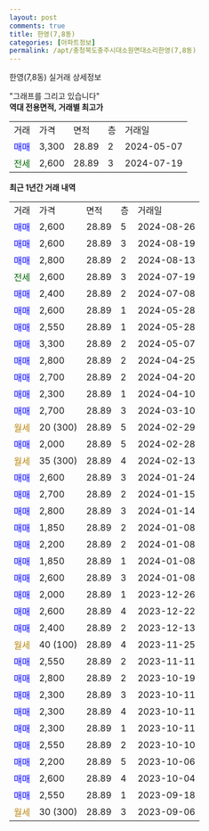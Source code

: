 ```yaml
---
layout: post
comments: true
title: 한영(7,8동)
categories: [아파트정보]
permalink: /apt/충청북도충주시대소원면대소리한영(7,8동)
---
```


한영(7,8동) 실거래 상세정보

<script type="text/javascript">
  google.charts.load('current', {'packages':['line', 'corechart']});
  google.charts.setOnLoadCallback(drawChart);

  function drawChart() {
    var data = new google.visualization.DataTable();
    data.addColumn('date', '거래일');
    data.addColumn('number', "매매");
    data.addColumn('number', "전세");
    data.addColumn('number', "전매");

    data.addRows([[new Date(Date.parse("2024-08-26")), 2600, null, null], [new Date(Date.parse("2024-08-19")), 2600, null, null], [new Date(Date.parse("2024-08-13")), 2800, null, null], [new Date(Date.parse("2024-07-19")), null, 2600, null], [new Date(Date.parse("2024-07-08")), 2400, null, null], [new Date(Date.parse("2024-05-28")), 2600, null, null], [new Date(Date.parse("2024-05-28")), 2550, null, null], [new Date(Date.parse("2024-05-07")), 3300, null, null], [new Date(Date.parse("2024-04-25")), 2800, null, null], [new Date(Date.parse("2024-04-20")), 2700, null, null], [new Date(Date.parse("2024-04-10")), 2300, null, null], [new Date(Date.parse("2024-03-10")), 2700, null, null], [new Date(Date.parse("2024-02-29")), null, null, null], [new Date(Date.parse("2024-02-28")), 2000, null, null], [new Date(Date.parse("2024-02-13")), null, null, null], [new Date(Date.parse("2024-01-24")), 2600, null, null], [new Date(Date.parse("2024-01-15")), 2700, null, null], [new Date(Date.parse("2024-01-14")), 2800, null, null], [new Date(Date.parse("2024-01-08")), 1850, null, null], [new Date(Date.parse("2024-01-08")), 2200, null, null], [new Date(Date.parse("2024-01-08")), 1850, null, null], [new Date(Date.parse("2024-01-08")), 2600, null, null], [new Date(Date.parse("2023-12-26")), 2000, null, null], [new Date(Date.parse("2023-12-22")), 2600, null, null], [new Date(Date.parse("2023-12-13")), 2400, null, null], [new Date(Date.parse("2023-11-25")), null, null, null], [new Date(Date.parse("2023-11-11")), 2550, null, null], [new Date(Date.parse("2023-10-19")), 2800, null, null], [new Date(Date.parse("2023-10-11")), 2300, null, null], [new Date(Date.parse("2023-10-11")), 2300, null, null], [new Date(Date.parse("2023-10-11")), 2300, null, null], [new Date(Date.parse("2023-10-10")), 2550, null, null], [new Date(Date.parse("2023-10-06")), 2200, null, null], [new Date(Date.parse("2023-10-04")), 2600, null, null], [new Date(Date.parse("2023-09-18")), 2550, null, null], [new Date(Date.parse("2023-09-06")), null, null, null]]);

    var options = {
      hAxis: {
        format: 'yyyy/MM/dd'
      },    
      lineWidth: 0,
      pointsVisible: true,    
      title: '최근 1년간 유형별 실거래가 분포',
      legend: { position: 'bottom' }
    };

    var formatter = new google.visualization.NumberFormat({pattern:'###,###'} );
    formatter.format(data, 1);
    formatter.format(data, 2);
    
    setTimeout(function() {
        var chart = new google.visualization.LineChart(document.getElementById('columnchart_material'));
        chart.draw(data, (options));
        document.getElementById('loading').style.display = 'none';
    }, 200);
  }
</script>


<div id="loading" style="z-index:20; display: block; margin-left: 0px">"그래프를 그리고 있습니다"</div>
<div id="columnchart_material" style="width: 95%; margin-left: 0px; display: block"></div>
<!-- contents start -->
<b>역대 전용면적, 거래별 최고가</b>
<table class="sortable">
    <tr>
      <td>거래</td>
      <td>가격</td>
      <td>면적</td>
      <td>층</td>
      <td>거래일</td>
    </tr>
        <tr>
          <td><a style="color: blue">매매</a></td>
          <td>3,300</td>
          <td>28.89</td>
          <td>2</td>
          <td>2024-05-07</td>
        </tr>        
        <tr>
              <td><a style="color: darkgreen">전세</a></td>
              <td>2,600</td>
              <td>28.89</td>
              <td>3</td>
              <td>2024-07-19</td>
            </tr>        
    
</table>

<b>최근 1년간 거래 내역</b>

<table class="sortable">
    <tr>
      <td>거래</td>
      <td>가격</td>
      <td>면적</td>
      <td>층</td>
      <td>거래일</td>
    </tr>
    <tr>
      <td><a style="color: blue">매매</a></td>
      <td>2,600</td>
      <td>28.89</td>
      <td>5</td>
      <td>2024-08-26</td>
    </tr>          <tr>
      <td><a style="color: blue">매매</a></td>
      <td>2,600</td>
      <td>28.89</td>
      <td>3</td>
      <td>2024-08-19</td>
    </tr>          <tr>
      <td><a style="color: blue">매매</a></td>
      <td>2,800</td>
      <td>28.89</td>
      <td>2</td>
      <td>2024-08-13</td>
    </tr>          <tr>
      <td><a style="color: darkgreen">전세</a></td>
      <td>2,600</td>
      <td>28.89</td>
      <td>3</td>
      <td>2024-07-19</td>
    </tr>          <tr>
      <td><a style="color: blue">매매</a></td>
      <td>2,400</td>
      <td>28.89</td>
      <td>2</td>
      <td>2024-07-08</td>
    </tr>          <tr>
      <td><a style="color: blue">매매</a></td>
      <td>2,600</td>
      <td>28.89</td>
      <td>1</td>
      <td>2024-05-28</td>
    </tr>          <tr>
      <td><a style="color: blue">매매</a></td>
      <td>2,550</td>
      <td>28.89</td>
      <td>1</td>
      <td>2024-05-28</td>
    </tr>          <tr>
      <td><a style="color: blue">매매</a></td>
      <td>3,300</td>
      <td>28.89</td>
      <td>2</td>
      <td>2024-05-07</td>
    </tr>          <tr>
      <td><a style="color: blue">매매</a></td>
      <td>2,800</td>
      <td>28.89</td>
      <td>2</td>
      <td>2024-04-25</td>
    </tr>          <tr>
      <td><a style="color: blue">매매</a></td>
      <td>2,700</td>
      <td>28.89</td>
      <td>2</td>
      <td>2024-04-20</td>
    </tr>          <tr>
      <td><a style="color: blue">매매</a></td>
      <td>2,300</td>
      <td>28.89</td>
      <td>1</td>
      <td>2024-04-10</td>
    </tr>          <tr>
      <td><a style="color: blue">매매</a></td>
      <td>2,700</td>
      <td>28.89</td>
      <td>3</td>
      <td>2024-03-10</td>
    </tr>          <tr>
      <td><a style="color: darkgoldenrod">월세</a></td>
      <td>20 (300)</td>
      <td>28.89</td>
      <td>5</td>
      <td>2024-02-29</td>
    </tr>          <tr>
      <td><a style="color: blue">매매</a></td>
      <td>2,000</td>
      <td>28.89</td>
      <td>5</td>
      <td>2024-02-28</td>
    </tr>          <tr>
      <td><a style="color: darkgoldenrod">월세</a></td>
      <td>35 (300)</td>
      <td>28.89</td>
      <td>4</td>
      <td>2024-02-13</td>
    </tr>          <tr>
      <td><a style="color: blue">매매</a></td>
      <td>2,600</td>
      <td>28.89</td>
      <td>3</td>
      <td>2024-01-24</td>
    </tr>          <tr>
      <td><a style="color: blue">매매</a></td>
      <td>2,700</td>
      <td>28.89</td>
      <td>2</td>
      <td>2024-01-15</td>
    </tr>          <tr>
      <td><a style="color: blue">매매</a></td>
      <td>2,800</td>
      <td>28.89</td>
      <td>3</td>
      <td>2024-01-14</td>
    </tr>          <tr>
      <td><a style="color: blue">매매</a></td>
      <td>1,850</td>
      <td>28.89</td>
      <td>2</td>
      <td>2024-01-08</td>
    </tr>          <tr>
      <td><a style="color: blue">매매</a></td>
      <td>2,200</td>
      <td>28.89</td>
      <td>2</td>
      <td>2024-01-08</td>
    </tr>          <tr>
      <td><a style="color: blue">매매</a></td>
      <td>1,850</td>
      <td>28.89</td>
      <td>1</td>
      <td>2024-01-08</td>
    </tr>          <tr>
      <td><a style="color: blue">매매</a></td>
      <td>2,600</td>
      <td>28.89</td>
      <td>3</td>
      <td>2024-01-08</td>
    </tr>          <tr>
      <td><a style="color: blue">매매</a></td>
      <td>2,000</td>
      <td>28.89</td>
      <td>1</td>
      <td>2023-12-26</td>
    </tr>          <tr>
      <td><a style="color: blue">매매</a></td>
      <td>2,600</td>
      <td>28.89</td>
      <td>4</td>
      <td>2023-12-22</td>
    </tr>          <tr>
      <td><a style="color: blue">매매</a></td>
      <td>2,400</td>
      <td>28.89</td>
      <td>2</td>
      <td>2023-12-13</td>
    </tr>          <tr>
      <td><a style="color: darkgoldenrod">월세</a></td>
      <td>40 (100)</td>
      <td>28.89</td>
      <td>4</td>
      <td>2023-11-25</td>
    </tr>          <tr>
      <td><a style="color: blue">매매</a></td>
      <td>2,550</td>
      <td>28.89</td>
      <td>2</td>
      <td>2023-11-11</td>
    </tr>          <tr>
      <td><a style="color: blue">매매</a></td>
      <td>2,800</td>
      <td>28.89</td>
      <td>2</td>
      <td>2023-10-19</td>
    </tr>          <tr>
      <td><a style="color: blue">매매</a></td>
      <td>2,300</td>
      <td>28.89</td>
      <td>3</td>
      <td>2023-10-11</td>
    </tr>          <tr>
      <td><a style="color: blue">매매</a></td>
      <td>2,300</td>
      <td>28.89</td>
      <td>4</td>
      <td>2023-10-11</td>
    </tr>          <tr>
      <td><a style="color: blue">매매</a></td>
      <td>2,300</td>
      <td>28.89</td>
      <td>1</td>
      <td>2023-10-11</td>
    </tr>          <tr>
      <td><a style="color: blue">매매</a></td>
      <td>2,550</td>
      <td>28.89</td>
      <td>2</td>
      <td>2023-10-10</td>
    </tr>          <tr>
      <td><a style="color: blue">매매</a></td>
      <td>2,200</td>
      <td>28.89</td>
      <td>5</td>
      <td>2023-10-06</td>
    </tr>          <tr>
      <td><a style="color: blue">매매</a></td>
      <td>2,600</td>
      <td>28.89</td>
      <td>4</td>
      <td>2023-10-04</td>
    </tr>          <tr>
      <td><a style="color: blue">매매</a></td>
      <td>2,550</td>
      <td>28.89</td>
      <td>1</td>
      <td>2023-09-18</td>
    </tr>          <tr>
      <td><a style="color: darkgoldenrod">월세</a></td>
      <td>30 (300)</td>
      <td>28.89</td>
      <td>3</td>
      <td>2023-09-06</td>
    </tr>      </table>
<!-- contents end -->    

